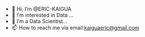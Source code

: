 - 👋 Hi, I’m @ERIC-KAIGUA
- 👀 I’m interested in Data ...
- 🌱 I’m a Data Scientist...
- 📫 How to reach me via email:kaiguaeric@gmail.com

<!---
ERIC-KAIGUA/ERIC-KAIGUA is a ✨ special ✨ repository because its `README.md` (this file) appears on your GitHub profile.
You can click the Preview link to take a look at your changes.
--->

